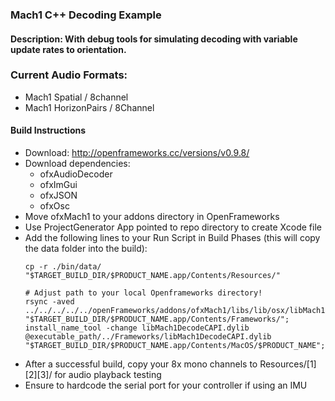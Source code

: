 ### Mach1 C++ Decoding Example
#### Description: With debug tools for simulating decoding with variable update rates to orientation.
### 
### Current Audio Formats:
 - Mach1 Spatial / 8channel
 - Mach1 HorizonPairs / 8Channel

#### Build Instructions
 - Download: http://openframeworks.cc/versions/v0.9.8/
 - Download dependencies: 
	- ofxAudioDecoder
	- ofxImGui
	- ofxJSON
	- ofxOsc
- Move ofxMach1 to your addons directory in OpenFrameworks
- Use ProjectGenerator App pointed to repo directory to create Xcode file 
- Add the following lines to your Run Script in Build Phases (this will copy the data folder into the build): 
    ```
    cp -r ./bin/data/ "$TARGET_BUILD_DIR/$PRODUCT_NAME.app/Contents/Resources/"
    
    # Adjust path to your local Openframeworks directory!
    rsync -aved  ../../../../../openFrameworks/addons/ofxMach1/libs/lib/osx/libMach1DecodeCAPI.dylib "$TARGET_BUILD_DIR/$PRODUCT_NAME.app/Contents/Frameworks/";
	install_name_tool -change libMach1DecodeCAPI.dylib @executable_path/../Frameworks/libMach1DecodeCAPI.dylib "$TARGET_BUILD_DIR/$PRODUCT_NAME.app/Contents/MacOS/$PRODUCT_NAME";
    ```
- After a successful build, copy your 8x mono channels to Resources/[1][2][3]/ for audio playback testing
- Ensure to hardcode the serial port for your controller if using an IMU
